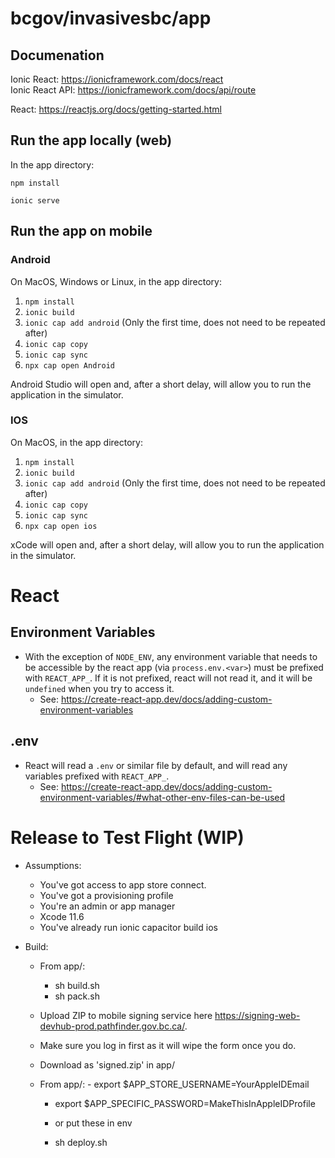 # bcgov/invasivesbc/app

## Documenation

Ionic React: https://ionicframework.com/docs/react  
Ionic React API: https://ionicframework.com/docs/api/route

React: https://reactjs.org/docs/getting-started.html

## Run the app locally (web)

In the app directory:

```
npm install

ionic serve
```

## Run the app on mobile

### Android

On MacOS, Windows or Linux, in the app directory:

1. `npm install`
2. `ionic build`
3. `ionic cap add android` (Only the first time, does not need to be repeated after)
4. `ionic cap copy`
5. `ionic cap sync`
6. `npx cap open Android`

Android Studio will open and, after a short delay, will allow you to run the application in the simulator.


### IOS

On MacOS, in the app directory:

1. `npm install`
2. `ionic build`
3. `ionic cap add android` (Only the first time, does not need to be repeated after)
4. `ionic cap copy`
5. `ionic cap sync`
6. `npx cap open ios`

xCode will open and, after a short delay, will allow you to run the application in the simulator.

# React

## Environment Variables
- With the exception of `NODE_ENV`, any environment variable that needs to be accessible by the react app (via `process.env.<var>`) must be prefixed with `REACT_APP_`.  If it is not prefixed, react will not read it, and it will be `undefined` when you try to access it.
  - See: https://create-react-app.dev/docs/adding-custom-environment-variables

## .env
- React will read a `.env` or similar file by default, and will read any variables prefixed with `REACT_APP_`.
  - See: https://create-react-app.dev/docs/adding-custom-environment-variables/#what-other-env-files-can-be-used



# Release to Test Flight (WIP)
- Assumptions:  
	- You've got access to app store connect.
	- You've got a provisioning profile
	- You're an admin or app manager
	- Xcode 11.6
	- You've already run ionic capacitor build ios

- Build: 
	- From app/:
		- sh build.sh
		- sh pack.sh

	- Upload ZIP to mobile signing service here https://signing-web-devhub-prod.pathfinder.gov.bc.ca/.  
	- Make sure you log in first as it will wipe the form once you do.
	- Download as 'signed.zip' in app/

	- From app/:
	        - export $APP_STORE_USERNAME=YourAppleIDEmail
		- export $APP_SPECIFIC_PASSWORD=MakeThisInAppleIDProfile
		- or put these in env
 	
		- sh deploy.sh
